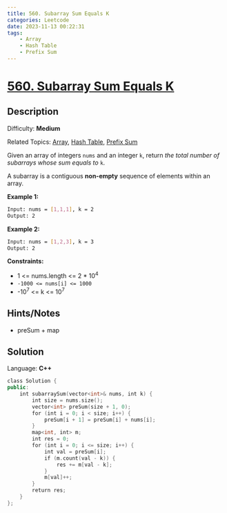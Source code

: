 ```yaml
---
title: 560. Subarray Sum Equals K
categories: Leetcode
date: 2023-11-13 00:22:31
tags:
    - Array
    - Hash Table
    - Prefix Sum
---
```


# [560\. Subarray Sum Equals K](https://leetcode.com/problems/subarray-sum-equals-k/)

## Description

Difficulty: **Medium**

Related Topics: [Array](https://leetcode.com/tag/https://leetcode.com/tag/array//), [Hash Table](https://leetcode.com/tag/https://leetcode.com/tag/hash-table//), [Prefix Sum](https://leetcode.com/tag/https://leetcode.com/tag/prefix-sum//)

Given an array of integers `nums` and an integer `k`, return _the total number of subarrays whose sum equals to_ `k`.

A subarray is a contiguous **non-empty** sequence of elements within an array.

**Example 1:**

```bash
Input: nums = [1,1,1], k = 2
Output: 2
```

**Example 2:**

```bash
Input: nums = [1,2,3], k = 3
Output: 2
```

**Constraints:**

* 1 <= nums.length <= 2 * 10<sup>4</sup>
* `-1000 <= nums[i] <= 1000`
* -10<sup>7</sup> <= k <= 10<sup>7</sup>

## Hints/Notes

* preSum + map

## Solution

Language: **C++**

```C++
class Solution {
public:
    int subarraySum(vector<int>& nums, int k) {
        int size = nums.size();
        vector<int> preSum(size + 1, 0);
        for (int i = 0; i < size; i++) {
            preSum[i + 1] = preSum[i] + nums[i];
        }
        map<int, int> m;
        int res = 0;
        for (int i = 0; i <= size; i++) {
            int val = preSum[i];
            if (m.count(val - k)) {
                res += m[val - k];
            }
            m[val]++;
        }
        return res;
    }
};
```

